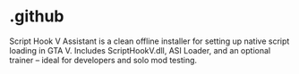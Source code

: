 # .github
Script Hook V Assistant is a clean offline installer for setting up native script loading in GTA V. Includes ScriptHookV.dll, ASI Loader, and an optional trainer – ideal for developers and solo mod testing.
